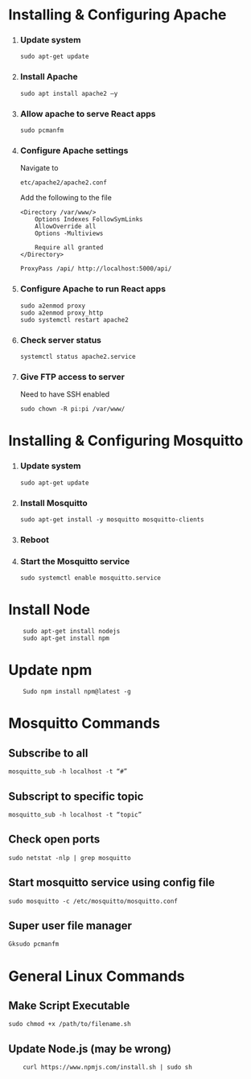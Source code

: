 # Installing & Configuring Apache
1. ### Update system
	```	
	sudo apt-get update 
	```

2. ### Install Apache
	```
	sudo apt install apache2 –y
	```


3. ### Allow apache to serve React apps
	``` 
	sudo pcmanfm
	```

4. ### Configure Apache settings
	Navigate to 
	``` 
	etc/apache2/apache2.conf 
	```
	 Add the following to the file
	```
	<Directory /var/www/>
		Options Indexes FollowSymLinks
		AllowOverride all
		Options -Multiviews

		Require all granted
	</Directory>

	ProxyPass /api/ http://localhost:5000/api/
	```

5. ### Configure Apache to run React apps
	```
	sudo a2enmod proxy
	sudo a2enmod proxy_http
	sudo systemctl restart apache2
	```

6. ### Check server status
	```
	systemctl status apache2.service
	```

7. ### Give FTP access to server
	Need to have SSH enabled
   ```
   sudo chown -R pi:pi /var/www/ 
   ```


# Installing & Configuring Mosquitto
1. ### Update system
   ```
   sudo apt-get update
   ```

2. ### Install Mosquitto
   ```
   sudo apt-get install -y mosquitto mosquitto-clients
   ```

3. ### Reboot

4. ### Start the Mosquitto service
   ```
   sudo systemctl enable mosquitto.service
   ```

# Install Node
```
	sudo apt-get install nodejs
	sudo apt-get install npm
```
	
# Update npm
```
	Sudo npm install npm@latest -g
```


# Mosquitto Commands
## Subscribe to all	
```
mosquitto_sub -h localhost -t “#”
```

## Subscript to specific topic	
```
mosquitto_sub -h localhost -t “topic”
```

## Check open ports	
```
sudo netstat -nlp | grep mosquitto
```

## Start mosquitto service using config file	
```
sudo mosquitto -c /etc/mosquitto/mosquitto.conf
```

## Super user file manager
```
Gksudo pcmanfm
```

# General Linux Commands
## Make Script Executable
```
sudo chmod +x /path/to/filename.sh
```

## Update Node.js (may be wrong)
```
	curl https://www.npmjs.com/install.sh | sudo sh
```